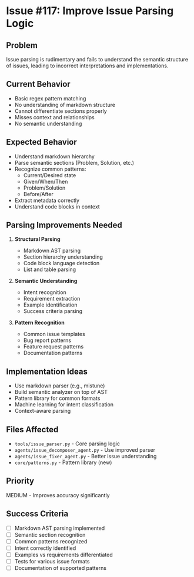 # Issue #117: Improve Issue Parsing Logic

## Problem
Issue parsing is rudimentary and fails to understand the semantic structure of issues, leading to incorrect interpretations and implementations.

## Current Behavior
- Basic regex pattern matching
- No understanding of markdown structure
- Cannot differentiate sections properly
- Misses context and relationships
- No semantic understanding

## Expected Behavior
- Understand markdown hierarchy
- Parse semantic sections (Problem, Solution, etc.)
- Recognize common patterns:
  - Current/Desired state
  - Given/When/Then
  - Problem/Solution
  - Before/After
- Extract metadata correctly
- Understand code blocks in context

## Parsing Improvements Needed
1. **Structural Parsing**
   - Markdown AST parsing
   - Section hierarchy understanding
   - Code block language detection
   - List and table parsing

2. **Semantic Understanding**
   - Intent recognition
   - Requirement extraction
   - Example identification
   - Success criteria parsing

3. **Pattern Recognition**
   - Common issue templates
   - Bug report patterns
   - Feature request patterns
   - Documentation patterns

## Implementation Ideas
- Use markdown parser (e.g., mistune)
- Build semantic analyzer on top of AST
- Pattern library for common formats
- Machine learning for intent classification
- Context-aware parsing

## Files Affected
- `tools/issue_parser.py` - Core parsing logic
- `agents/issue_decomposer_agent.py` - Use improved parser
- `agents/issue_fixer_agent.py` - Better issue understanding
- `core/patterns.py` - Pattern library (new)

## Priority
MEDIUM - Improves accuracy significantly

## Success Criteria
- [ ] Markdown AST parsing implemented
- [ ] Semantic section recognition
- [ ] Common patterns recognized
- [ ] Intent correctly identified
- [ ] Examples vs requirements differentiated
- [ ] Tests for various issue formats
- [ ] Documentation of supported patterns